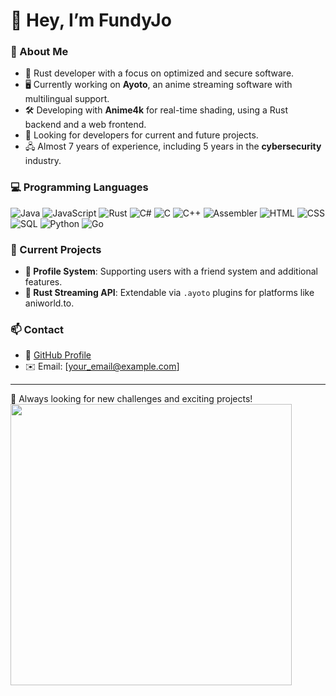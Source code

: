 # 👋 Hey, I’m FundyJo

### 🚀 About Me
- 🦀 Rust developer with a focus on optimized and secure software.
- 🖥️ Currently working on **Ayoto**, an anime streaming software with multilingual support.
- 🛠️ Developing with **Anime4k** for real-time shading, using a Rust backend and a web frontend.
- 🔌 Looking for developers for current and future projects.
- 🖧 Almost 7 years of experience, including 5 years in the **cybersecurity** industry.

### 💻 Programming Languages
![Java](https://img.shields.io/badge/Java-007396?style=for-the-badge&logo=java&logoColor=white)
![JavaScript](https://img.shields.io/badge/JavaScript-F7DF1E?style=for-the-badge&logo=javascript&logoColor=black)
![Rust](https://img.shields.io/badge/Rust-000000?style=for-the-badge&logo=rust&logoColor=white)
![C#](https://img.shields.io/badge/C%23-239120?style=for-the-badge&logo=csharp&logoColor=white)
![C](https://img.shields.io/badge/C-00599C?style=for-the-badge&logo=c&logoColor=white)
![C++](https://img.shields.io/badge/C%2B%2B-00599C?style=for-the-badge&logo=c%2B%2B&logoColor=white)
![Assembler](https://img.shields.io/badge/Assembler-525252?style=for-the-badge)
![HTML](https://img.shields.io/badge/HTML5-E34F26?style=for-the-badge&logo=html5&logoColor=white)
![CSS](https://img.shields.io/badge/CSS3-1572B6?style=for-the-badge&logo=css3&logoColor=white)
![SQL](https://img.shields.io/badge/SQL-4479A1?style=for-the-badge&logo=sqlite&logoColor=white)
![Python](https://img.shields.io/badge/Python-3776AB?style=for-the-badge&logo=python&logoColor=white)
![Go](https://img.shields.io/badge/Go-00ADD8?style=for-the-badge&logo=go&logoColor=white)

### 📌 Current Projects
- **🔧 Profile System**: Supporting users with a friend system and additional features.
- **📡 Rust Streaming API**: Extendable via `.ayoto` plugins for platforms like aniworld.to.

### 📫 Contact
- 🐙 [GitHub Profile](https://github.com/FundyJo)
- ✉️ Email: [your_email@example.com]  

---
🚀 Always looking for new challenges and exciting projects!  
<img src="https://github.com/user-attachments/assets/d5d65284-2ab8-491d-b2b3-2d0f83ec2610" width="450" height="450" />
